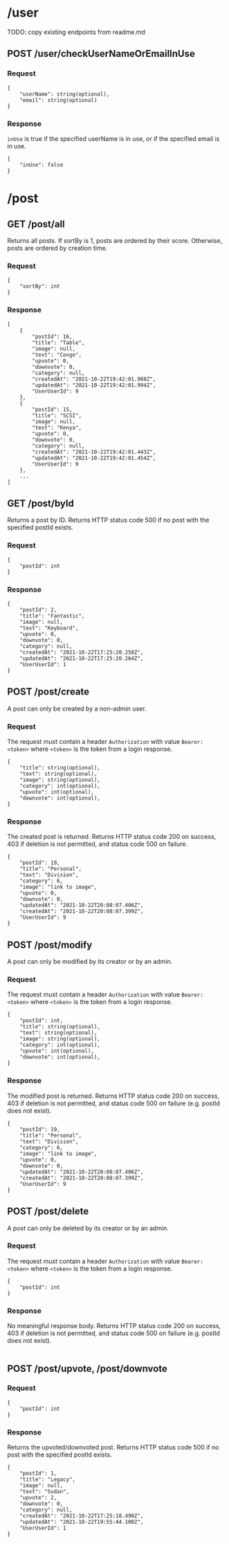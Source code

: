 # /user
TODO: copy existing endpoints from readme.md
## POST /user/checkUserNameOrEmailInUse
### Request
```
{
    "userName": string(optional),
    "email": string(optional)
}
```
### Response
`inUse` is true if the specified userName is in use, or if the specified email is in use.
```
{
    "inUse": false
}
```
# /post
## GET /post/all
Returns all posts. If sortBy is 1, posts are ordered by their score. Otherwise, posts are ordered by creation time. 
### Request
```
{
    "sortBy": int
}
```
### Response
```
[
    {
        "postId": 16,
        "title": "Table",
        "image": null,
        "text": "Congo",
        "upvote": 0,
        "downvote": 0,
        "category": null,
        "createdAt": "2021-10-22T19:42:01.988Z",
        "updatedAt": "2021-10-22T19:42:01.994Z",
        "UserUserId": 9
    },
    {
        "postId": 15,
        "title": "SCSI",
        "image": null,
        "text": "Kenya",
        "upvote": 0,
        "downvote": 0,
        "category": null,
        "createdAt": "2021-10-22T19:42:01.443Z",
        "updatedAt": "2021-10-22T19:42:01.454Z",
        "UserUserId": 9
    },
    ...
]
```
## GET /post/byId
Returns a post by ID. Returns HTTP status code 500 if no post with the specified postId exists.
### Request
```
{
    "postId": int
}
```
### Response
```
{
    "postId": 2,
    "title": "Fantastic",
    "image": null,
    "text": "Keyboard",
    "upvote": 0,
    "downvote": 0,
    "category": null,
    "createdAt": "2021-10-22T17:25:20.258Z",
    "updatedAt": "2021-10-22T17:25:20.264Z",
    "UserUserId": 1
}
```
## POST /post/create
A post can only be created by a non-admin user.
### Request
The request must contain a header `Authorization` with value `Bearer: <token>` where `<token>` is the token from a login response.
```
{
    "title": string(optional),
    "text": string(optional),
    "image": string(optional),
    "category": int(optional),
    "upvote": int(optional),
    "downvote": int(optional),
}
```
### Response
The created post is returned. Returns HTTP status code 200 on success, 403 if deletion is not permitted, and status code 500 on failure.
```
{
    "postId": 19,
    "title": "Personal",
    "text": "Division",
    "category": 6,
    "image": "link to image",
    "upvote": 0,
    "downvote": 0,
    "updatedAt": "2021-10-22T20:08:07.406Z",
    "createdAt": "2021-10-22T20:08:07.399Z",
    "UserUserId": 9
}
```
## POST /post/modify
A post can only be modified by its creator or by an admin.

### Request
The request must contain a header `Authorization` with value `Bearer: <token>` where `<token>` is the token from a login response.
```
{
    "postId": int,
    "title": string(optional),
    "text": string(optional),
    "image": string(optional),
    "category": int(optional),
    "upvote": int(optional),
    "downvote": int(optional),
}
```
### Response
The modified post is returned. Returns HTTP status code 200 on success, 403 if deletion is not permitted, and status code 500 on failure (e.g. postId does not exist).
```
{
    "postId": 19,
    "title": "Personal",
    "text": "Division",
    "category": 6,
    "image": "link to image",
    "upvote": 0,
    "downvote": 0,
    "updatedAt": "2021-10-22T20:08:07.406Z",
    "createdAt": "2021-10-22T20:08:07.399Z",
    "UserUserId": 9
}
```
## POST /post/delete
A post can only be deleted by its creator or by an admin.
### Request
The request must contain a header `Authorization` with value `Bearer: <token>` where `<token>` is the token from a login response.
```
{
    "postId": int
}
```
### Response
No meaningful response body. Returns HTTP status code 200 on success, 403 if deletion is not permitted, and status code 500 on failure (e.g. postId does not exist).
```
```
## POST /post/upvote, /post/downvote
### Request
```
{
    "postId": int
}
```
### Response
Returns the upvoted/downvoted post. Returns HTTP status code 500 if no post with the specified postId exists.
```
{
    "postId": 1,
    "title": "Legacy",
    "image": null,
    "text": "Sudan",
    "upvote": 2,
    "downvote": 0,
    "category": null,
    "createdAt": "2021-10-22T17:25:18.490Z",
    "updatedAt": "2021-10-22T19:55:44.100Z",
    "UserUserId": 1
}
```
